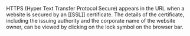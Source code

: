 HTTPS (Hyper Text Transfer Protocol Secure) appears in the URL when a website is secured by an [[SSL]] certificate. The details of the certificate, including the issuing authority and the corporate name of the website owner, can be viewed by clicking on the lock symbol on the browser bar.